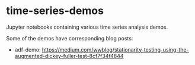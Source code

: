 # time-series-demos

Jupyter notebooks containing various time series analysis demos.

Some of the demos have corresponding blog posts:

- adf-demo: https://medium.com/wwblog/stationarity-testing-using-the-augmented-dickey-fuller-test-8cf7f34f4844

